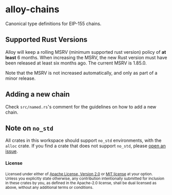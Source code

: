 # alloy-chains

Canonical type definitions for EIP-155 chains.

## Supported Rust Versions

<!--
When updating this, also update:
- clippy.toml
- Cargo.toml
- .github/workflows/ci.yml
-->

Alloy will keep a rolling MSRV (minimum supported rust version) policy of **at
least** 6 months. When increasing the MSRV, the new Rust version must have been
released at least six months ago. The current MSRV is 1.85.0.

Note that the MSRV is not increased automatically, and only as part of a minor
release.

## Adding a new chain

Check `src/named.rs`'s comment for the guidelines on how to add a new chain.

## Note on `no_std`

All crates in this workspace should support `no_std` environments, with the
`alloc` crate. If you find a crate that does not support `no_std`, please
[open an issue].

[open an issue]: https://github.com/alloy-rs/chains/issues/new/choose

#### License

<sup>
Licensed under either of <a href="LICENSE-APACHE">Apache License, Version
2.0</a> or <a href="LICENSE-MIT">MIT license</a> at your option.
</sup>

<br>

<sub>
Unless you explicitly state otherwise, any contribution intentionally submitted
for inclusion in these crates by you, as defined in the Apache-2.0 license,
shall be dual licensed as above, without any additional terms or conditions.
</sub>
